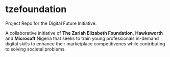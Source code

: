 # tzefoundation
Project Repo for the Digital Future Initiative.


A collaborative initiative of **The Zariah Elizabeth Foundation**, **Hawksworth** and **Microsoft** Nigeria that seeks to train young professionals in-demand digital skills to enhance their marketplace competitivenes while contributing to solving societal problems.